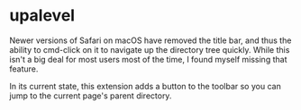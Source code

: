 # upalevel
Newer versions of Safari on macOS have removed the title bar, and thus the ability to cmd-click on it to navigate up the directory tree quickly. While this isn't a big deal for most users most of the time, I found myself missing that feature.

In its current state, this extension adds a button to the toolbar so you can jump to the current page's parent directory.
